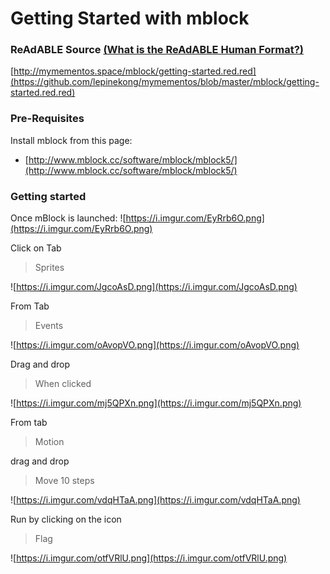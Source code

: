 
# Getting Started with mblock


### ReAdABLE Source [(What is the ReAdABLE Human Format?)](http://readablehumanformat.com)

[http://mymementos.space/mblock/getting-started.red.red](https://github.com/lepinekong/mymementos/blob/master/mblock/getting-started.red.red)


### Pre-Requisites

Install mblock from this page:
- [http://www.mblock.cc/software/mblock/mblock5/](http://www.mblock.cc/software/mblock/mblock5/)
                        

### Getting started

Once mBlock is launched:
![https://i.imgur.com/EyRrb6O.png](https://i.imgur.com/EyRrb6O.png)
                    
Click on Tab
>Sprites

![https://i.imgur.com/JgcoAsD.png](https://i.imgur.com/JgcoAsD.png)
                    
From Tab
>Events

![https://i.imgur.com/oAvopVO.png](https://i.imgur.com/oAvopVO.png)
                    
Drag and drop
>When clicked

![https://i.imgur.com/mj5QPXn.png](https://i.imgur.com/mj5QPXn.png)
                    
From tab
>Motion

drag and drop
>Move 10 steps

![https://i.imgur.com/vdqHTaA.png](https://i.imgur.com/vdqHTaA.png)
                    
Run by clicking on the icon
>Flag

![https://i.imgur.com/otfVRlU.png](https://i.imgur.com/otfVRlU.png)
                    
